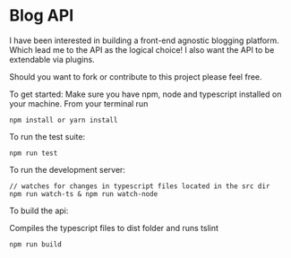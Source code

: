 # Blog API 
I have been interested in building a front-end agnostic blogging 
platform. Which lead me to the API as the logical choice! 
I also want the API to be extendable via plugins.

Should you want to fork or contribute to this project please feel free.  

To get started:
  Make sure you have npm, node and typescript installed on your machine.
  From your terminal run 
  ```
  npm install or yarn install
  ```
To run the test suite:
```
npm run test
```
To run the development server:
```
// watches for changes in typescript files located in the src dir
npm run watch-ts & npm run watch-node
```

To build the api:

Compiles the typescript files to dist folder and runs tslint
```
npm run build
```
